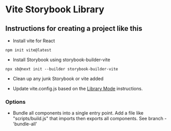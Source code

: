 # Vite Storybook Library


## Instructions for creating a project like this

- Install vite for React

```npm init vite@latest```

- Install Storybook using storybook-builder-vite

```npx sb@next init --builder storybook-builder-vite```

- Clean up any junk Storybook or vite added

- Update vite.config.js based on the [Library Mode](https://vitejs.dev/guide/build.html#library-mode) instructions.

### Options

- Bundle all components into a single entry point. Add a file like "scripts/build.js" that imports then exports all components. See branch - 'bundle-all'